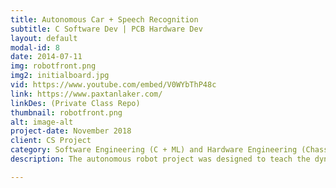 ```yaml
---
title: Autonomous Car + Speech Recognition 
subtitle: C Software Dev | PCB Hardware Dev
layout: default
modal-id: 8
date: 2014-07-11
img: robotfront.png
img2: initialboard.jpg
vid: https://www.youtube.com/embed/V0WYbThP48c
link: https://www.paxtanlaker.com/
linkDes: (Private Class Repo)
thumbnail: robotfront.png
alt: image-alt
project-date: November 2018
client: CS Project
category: Software Engineering (C + ML) and Hardware Engineering (Chassis Circuit)
description: The autonomous robot project was designed to teach the dynamic of combined software and hardware design. The chassis circuit was made completely from scratch from basic components - no arduino modules. The code was written in C and uses K means to determine speech commands in real time. The speech commands are fed to the car, which is then combined with PCA closed loop auto straightening algorithms to drive the car in the desired direction. 

---
```

